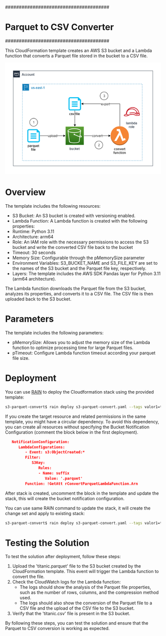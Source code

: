 ######################################
# Parquet to CSV Converter
######################################

This CloudFormation template creates an AWS S3 bucket and a Lambda function that converts a Parquet file stored in the bucket to a CSV file.

![Alt text](../diagrams/s3-parquet.png?raw=true "Diagram Image")

# Overview

The template includes the following resources:

- S3 Bucket: An S3 bucket is created with versioning enabled.
- Lambda Function: A Lambda function is created with the following properties:
- Runtime: Python 3.11
- Architecture: arm64
- Role: An IAM role with the necessary permissions to access the S3 bucket and write the converted CSV file back to the bucket
- Timeout: 30 seconds
- Memory Size: Configurable through the pMemorySize parameter
- Environment Variables: S3_BUCKET_NAME and S3_FILE_KEY are set to the names of the S3 bucket and the Parquet file key, respectively.
- Layers: The template includes the AWS SDK Pandas layer for Python 3.11 (arm64 architecture).

The Lambda function downloads the Parquet file from the S3 bucket, analyzes its properties, and converts it to a CSV file. The CSV file is then uploaded back to the S3 bucket.

# Parameters

The template includes the following parameters:

- pMemorySize: Allows you to adjust the memory size of the Lambda function to optimize processing time for large Parquet files.
- pTimeout: Configure Lambda function timeout according your parquet file size.

# Deployment

You can use [RAIN](https://github.com/aws-cloudformation/rain) to deploy the Cloudformation stack using the provided template:

```bash
s3-parquet-convert$ rain deploy s3-parquet-convert.yaml --tags valor1=titanic -y
```

If you create the target resource and related permissions in the same template, you might have a circular dependency.
To avoid this dependency, you can create all resources without specifying the Bucket Notification Configuration (comment the block below in the first deployment). 

```json
   NotificationConfiguration:
      LambdaConfigurations:
         - Event: s3:ObjectCreated:*
         Filter:
            S3Key:
               Rules:
               - Name: suffix
                  Value: '.parquet'
         Function: !GetAtt rConvertParquetLambdaFunction.Arn
```
After stack is created, uncomment the block in the template and update the stack, this will create the bucket notification configuration.

You can use same RAIN command to update the stack, it will create the change set and apply to existing stack:

```bash
s3-parquet-convert$ rain deploy s3-parquet-convert.yaml --tags valor1=titanic -y
```

# Testing the Solution

To test the solution after deployment, follow these steps:

1. Upload the 'titanic.parquet' file to the S3 bucket created by the CloudFormation template. This event will trigger the Lambda function to convert the file.
2. Check the CloudWatch logs for the Lambda function:
   - The logs should show the analysis of the Parquet file properties, such as the number of rows, columns, and the compression method used.
   - The logs should also show the conversion of the Parquet file to a CSV file and the upload of the CSV file to the S3 bucket.
3. Verify that the 'titanic.csv' file is present in the S3 bucket.

By following these steps, you can test the solution and ensure that the Parquet to CSV conversion is working as expected.